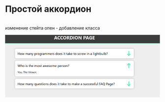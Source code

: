 # Простой аккордион 
<br>
изменение стейта опен - добавление класса
<br>

![Alt text](https://raw.githubusercontent.com/lKolabrodl/My-Snippets/master/web/React.%20reusable%20components/Acordion/Screenshot_1.png)

